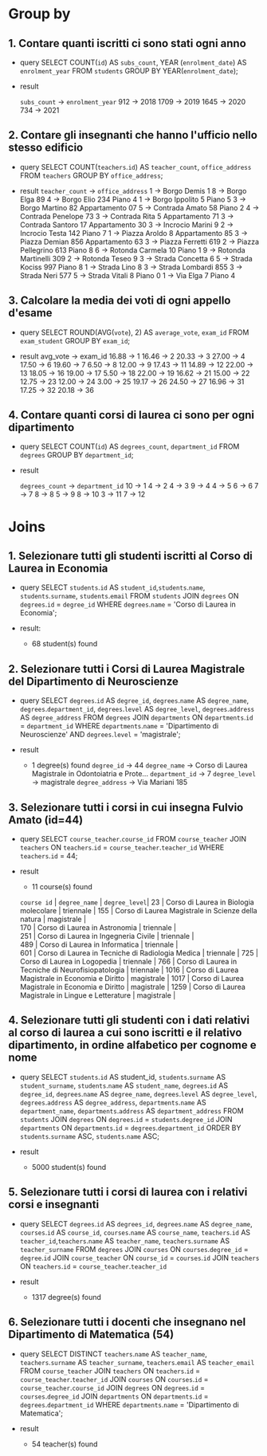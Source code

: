 # Group by

## 1. Contare quanti iscritti ci sono stati ogni anno
- query
    SELECT COUNT(`id`) AS `subs_count`, YEAR (`enrolment_date`) AS `enrolment_year`
    FROM `students`
    GROUP BY YEAR(`enrolment_date`);

- result 

    `subs_count` -> `enrolment_year`
    912          ->   2018
    1709         ->   2019
    1645         ->   2020
    734          ->   2021

## 2. Contare gli insegnanti che hanno l'ufficio nello stesso edificio
- query
    SELECT COUNT(`teachers`.`id`) AS `teacher_count`, `office_address`
    FROM `teachers`
    GROUP BY `office_address`;

- result 
    `teacher_count` ->   `office_address`
    1             ->     Borgo Demis 1
    8             ->     Borgo Elga 89
    4             ->     Borgo Elio 234 Piano 4
    1             ->     Borgo Ippolito 5 Piano 5
    3             ->     Borgo Martino 82 Appartamento 07
    5             ->     Contrada Amato 58 Piano 2
    4             ->     Contrada Penelope 73
    3             ->     Contrada Rita 5 Appartamento 71
    3             ->     Contrada Santoro 17 Appartamento 30
    3             ->     Incrocio Marini 9
    2             ->     Incrocio Testa 142 Piano 7
    1             ->     Piazza Aroldo 8 Appartamento 85
    3             ->     Piazza Demian 856 Appartamento 63
    3             ->     Piazza Ferretti 619
    2             ->     Piazza Pellegrino 613 Piano 8
    6             ->     Rotonda Carmela 10 Piano 1
    9             ->     Rotonda Martinelli 309
    2             ->     Rotonda Teseo 9
    3             ->     Strada Concetta 6
    5             ->     Strada Kociss 997 Piano 8
    1             ->     Strada Lino 8
    3             ->     Strada Lombardi 855
    3             ->     Strada Neri 577
    5             ->     Strada Vitali 8 Piano 0
    1             ->     Via Elga 7 Piano 4

## 3. Calcolare la media dei voti di ogni appello d'esame
- query
    SELECT ROUND(AVG(`vote`), 2) AS `average_vote`, `exam_id`
    FROM `exam_student`
    GROUP BY `exam_id`;

- result 
    avg_vote -> exam_id
    16.88   ->  1
    16.46   ->  2
    20.33   ->  3
    27.00   ->  4
    17.50   ->  6
    19.60   ->  7
    6.50    ->  8
    12.00   ->  9
    17.43   ->  11
    14.89   ->  12
    22.00   ->  13
    18.05   ->  16
    19.00   ->  17
    5.50    ->  18
    22.00   ->  19
    16.62   ->  21
    15.00   ->  22
    12.75   ->  23
    12.00   ->  24
    3.00    ->  25
    19.17   ->  26
    24.50   ->  27
    16.96   ->  31
    17.25   ->  32
    20.18   ->  36

## 4. Contare quanti corsi di laurea ci sono per ogni dipartimento
- query
    SELECT COUNT(`id`) AS `degrees_count`, `department_id`
    FROM `degrees`
    GROUP BY `department_id`;

- result

    `degrees_count` -> `department_id`
    10              ->  1
    4               ->  2
    4               ->  3
    9               ->  4
    4               ->  5
    6               ->  6
    7               ->  7
    8               ->  8
    5               ->  9
    8               ->  10
    3               ->  11
    7               ->  12


# Joins
## 1. Selezionare tutti gli studenti iscritti al Corso di Laurea in Economia
- query 
    SELECT `students`.`id` AS `student_id`,`students`.`name`, `students`.`surname`, `students`.`email`
    FROM `students`
    JOIN `degrees` ON `degrees`.`id` = `degree_id`
    WHERE `degrees`.`name` = 'Corso di Laurea in Economia';

- result: 
    - 68 student(s) found

## 2. Selezionare tutti i Corsi di Laurea Magistrale del Dipartimento di Neuroscienze
- query
    SELECT `degrees`.`id` AS `degree_id`, `degrees`.`name` AS `degree_name`, `degrees`.`department_id`, `degrees`.`level` AS `degree_level`, `degrees`.`address` AS `degree_address`
    FROM `degrees`
    JOIN `departments` ON `departments`.`id` = `department_id`
    WHERE `departments`.`name` = 'Dipartimento di Neuroscienze'
    AND `degrees`.`level` = 'magistrale';

- result
    - 1 degree(s) found
    `degree_id`      -> 44
    `degree_name`    -> Corso di Laurea Magistrale in Odontoiatria e Prote...
    `department_id`  -> 7
    `degree_level`   -> magistrale
    `degree_address` -> Via Mariani 185

## 3. Selezionare tutti i corsi in cui insegna Fulvio Amato (id=44)
- query
    SELECT `course_teacher`.`course_id`
    FROM `course_teacher`
    JOIN `teachers`
    ON `teachers`.`id` = `course_teacher`.`teacher_id`
    WHERE `teachers`.`id` = 44;

- result
    - 11 course(s) found

    `course id` |   `degree_name`                                       | `degree_level`|
    23          |   Corso di Laurea in Biologia molecolare              |   triennale   |
    155         |   Corso di Laurea Magistrale in Scienze della natura  |   magistrale  |   
    170         |   Corso di Laurea in Astronomia                       |   triennale   |   
    251         |   Corso di Laurea in Ingegneria Civile                |   triennale   |   
    489         |   Corso di Laurea in Informatica                      |   triennale   |   
    601         |   Corso di Laurea in Tecniche di Radiologia Medica    |   triennale   |
    725         |   Corso di Laurea in Logopedia                        |   triennale   |
    766         |   Corso di Laurea in Tecniche di Neurofisiopatologia  |   triennale   |
    1016        |   Corso di Laurea Magistrale in Economia e Diritto    |   magistrale  |
    1017        |   Corso di Laurea Magistrale in Economia e Diritto    |   magistrale  |
    1259        |   Corso di Laurea Magistrale in Lingue e Letterature  |   magistrale  |

## 4. Selezionare tutti gli studenti con i dati relativi al corso di laurea a cui sono iscritti e il relativo dipartimento, in ordine alfabetico per cognome e nome
- query
    SELECT `students`.`id` AS student_id,  `students`.`surname` AS `student_surname`, `students`.`name` AS `student_name`, `degrees`.`id` AS `degree_id`, `degrees`.`name` AS `degree_name`, `degrees`.`level` AS `degree_level`, `degrees`.`address` AS `degree_address`, `departments`.`name` AS `department_name`, `departments`.`address` AS `department_address`
    FROM `students` 
    JOIN `degrees` ON `degrees`.`id` = `students`.`degree_id`
    JOIN `departments` ON `departments`.`id` = `degrees`.`department_id`
    ORDER BY `students`.`surname` ASC, `students`.`name` ASC;

- result
    - 5000 student(s) found

## 5. Selezionare tutti i corsi di laurea con i relativi corsi e insegnanti
- query
    SELECT `degrees`.`id` AS `degrees_id`, `degrees`.`name` AS `degree_name`, `courses`.`id` AS `course_id`, `courses`.`name` AS `course_name`, `teachers`.`id` AS `teacher_id`,`teachers`.`name` AS `teacher_name`, `teachers`.`surname` AS `teacher_surname`
    FROM `degrees`
    JOIN `courses` ON `courses`.`degree_id` = `degree`.`id`
    JOIN `course_teacher` ON `course_id` = `courses`.`id`
    JOIN `teachers` ON `teachers`.`id` = `course_teacher`.`teacher_id`

- result
    - 1317 degree(s) found
 
## 6. Selezionare tutti i docenti che insegnano nel Dipartimento di Matematica (54)
- query
    SELECT DISTINCT `teachers`.`name` AS `teacher_name`, `teachers`.`surname` AS `teacher_surname`, `teachers`.`email` AS `teacher_email`
    FROM `course_teacher`
    JOIN `teachers` ON `teachers`.`id` = `course_teacher`.`teacher_id`
    JOIN `courses` ON `courses`.`id` = `course_teacher`.`course_id`
    JOIN `degrees` ON `degrees`.`id` = `courses`.`degree_id`
    JOIN `departments` ON `departments`.`id` = `degrees`.`department_id`
    WHERE `departments`.`name` = 'Dipartimento di Matematica';

- result
    - 54 teacher(s) found


<!-- MI SONO RESO CONTO UN PO' TARDI DELLA POSSIBILITÀ DI FARE JOIN DI PIÙ TABELLE, PER QUESTO NEGLI ESERCIZI FINO AL 4, SEPPUR CORRETTI, MANCANO TANTE INFORMAZIONI RELATIVE ALLE ALTRE TABELLE. IN QUANTO VI SONO PRESENTI SOLTANTO GLI ID -->